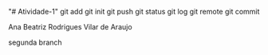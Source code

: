 "# Atividade-1" 
git add
git init
git push
git status
git log
git remote
git commit

Ana Beatriz Rodrigues Vilar de Araujo

segunda branch
